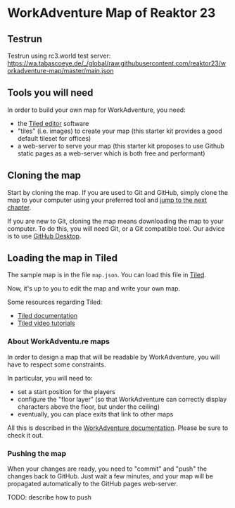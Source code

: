 # WorkAdventure Map of Reaktor 23

## Testrun

Testrun using rc3.world test server: https://wa.tabascoeye.de/_/global/raw.githubusercontent.com/reaktor23/workadventure-map/master/main.json

## Tools you will need

In order to build your own map for WorkAdventure, you need:

- the [Tiled editor](https://www.mapeditor.org/) software
- "tiles" (i.e. images) to create your map (this starter kit provides a good default tileset for offices)
- a web-server to serve your map (this starter kit proposes to use Github static pages as a web-server which is both free and performant)

## Cloning the map

Start by cloning the map. If you are used to Git and GitHub, simply clone the map
to your computer using your preferred tool and [jump to the next chapter](#loading-the-map-in-tiled).

If you are new to Git, cloning the map means downloading the map to your computer.
To do this, you will need Git, or a Git compatible tool. Our advice is to use
[GitHub Desktop](https://desktop.github.com/).

## Loading the map in Tiled

The sample map is in the file `map.json`.
You can load this file in [Tiled](https://www.mapeditor.org/).

Now, it's up to you to edit the map and write your own map.

Some resources regarding Tiled:

- [Tiled documentation](https://doc.mapeditor.org/en/stable/manual/introduction/)
- [Tiled video tutorials](https://www.gamefromscratch.com/post/2015/10/14/Tiled-Map-Editor-Tutorial-Series.aspx)

### About WorkAdventu.re maps

In order to design a map that will be readable by WorkAdventure, you will have to respect some constraints.

In particular, you will need to:

- set a start position for the players
- configure the "floor layer" (so that WorkAdventure can correctly display characters above the floor, but under the ceiling)
- eventually, you can place exits that link to other maps

All this is described in the [WorkAdventure documentation](https://github.com/thecodingmachine/workadventure/#designing-a-map).
Please be sure to check it out.

### Pushing the map

When your changes are ready, you need to "commit" and "push" the changes back to GitHub.
Just wait a few minutes, and your map will be propagated automatically to the GitHub pages web-server.

TODO: describe how to push
